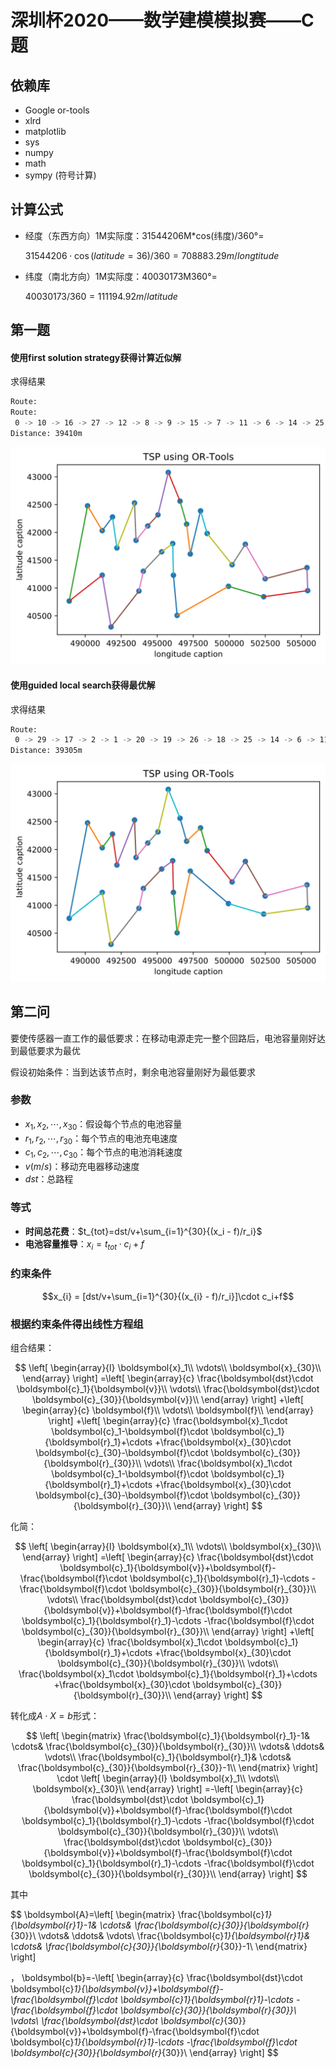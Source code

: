 <!--
 * @Author: your name
 * @Date: 2020-07-23 10:35:16
 * @LastEditTime: 2020-07-24 16:37:13
 * @LastEditors: Please set LastEditors
 * @Description: In User Settings Edit
 * @FilePath: \szcup2020_simulation\README.md
--> 


深圳杯2020——数学建模模拟赛——C题
====

## 依赖库
- Google or-tools
- xlrd
- matplotlib
- sys
- numpy
- math
- sympy (符号计算)
## 计算公式
- 经度（东西方向）1M实际度：31544206M*cos(纬度)/360°=
  
  $31544206\cdot\cos(latitude=36)/360 = 708883.29m/longtitude$

- 纬度（南北方向）1M实际度：40030173M360°=

  $40030173/360 = 111194.92m/latitude$

## 第一题

#### 使用first solution strategy获得计算近似解
求得结果
```bash
Route:
Route:
 0 -> 10 -> 16 -> 27 -> 12 -> 8 -> 9 -> 15 -> 7 -> 11 -> 6 -> 14 -> 25 -> 18 -> 26 -> 19 -> 20 -> 1 -> 2 -> 17 -> 29 -> 21 -> 23 -> 24 -> 28 -> 22 -> 3 -> 4 -> 5 -> 13 -> 0
Distance: 39410m
```
![](img/1/local_shortest.svg)
#### 使用guided local search获得最优解
求得结果
```bash
Route:
 0 -> 29 -> 17 -> 2 -> 1 -> 20 -> 19 -> 26 -> 18 -> 25 -> 14 -> 6 -> 11 -> 7 -> 15 -> 9 -> 8 -> 12 -> 27 -> 16 -> 10 -> 13 -> 5 -> 4 -> 3 -> 22 -> 28 -> 24 -> 23 -> 21 -> 0
Distance: 39305m
```
![](img/1/global_shortest.svg)

## 第二问

要使传感器一直工作的最低要求：在移动电源走完一整个回路后，电池容量刚好达到最低要求为最优

假设初始条件：当到达该节点时，剩余电池容量刚好为最低要求

### 参数
  
- $x_1,x_2,\cdots,x_{30}$：假设每个节点的电池容量
- $r_1,r_2,\cdots,r_{30}$：每个节点的电池充电速度
- $c_1,c_2,\cdots,c_{30}$：每个节点的电池消耗速度
- $v(m/s)$：移动充电器移动速度
- $dst$：总路程

### 等式
- **时间总花费**：$t_{tot}=dst/v+\sum_{i=1}^{30}{(x_i - f)/r_i}$
- **电池容量推导**：$x_i=t_{tot}\cdot c_i+f$

### 约束条件
$$x_{i} = [dst/v+\sum_{i=1}^{30}{(x_{i} - f)/r_i}]\cdot c_i+f$$

### 根据约束条件得出线性方程组
组合结果：

$$
\left[ \begin{array}{l}
	\boldsymbol{x}_1\\
	\vdots\\
	\boldsymbol{x}_{30}\\
\end{array} \right] =\left[ \begin{array}{c}
	\frac{\boldsymbol{dst}\cdot \boldsymbol{c}_1}{\boldsymbol{v}}\\
	\vdots\\
	\frac{\boldsymbol{dst}\cdot \boldsymbol{c}_{30}}{\boldsymbol{v}}\\
\end{array} \right] +\left[ \begin{array}{c}
	\boldsymbol{f}\\
	\vdots\\
	\boldsymbol{f}\\
\end{array} \right] +\left[ \begin{array}{c}
	\frac{\boldsymbol{x}_1\cdot \boldsymbol{c}_1-\boldsymbol{f}\cdot \boldsymbol{c}_1}{\boldsymbol{r}_1}+\cdots +\frac{\boldsymbol{x}_{30}\cdot \boldsymbol{c}_{30}-\boldsymbol{f}\cdot \boldsymbol{c}_{30}}{\boldsymbol{r}_{30}}\\
	\vdots\\
	\frac{\boldsymbol{x}_1\cdot \boldsymbol{c}_1-\boldsymbol{f}\cdot \boldsymbol{c}_1}{\boldsymbol{r}_1}+\cdots +\frac{\boldsymbol{x}_{30}\cdot \boldsymbol{c}_{30}-\boldsymbol{f}\cdot \boldsymbol{c}_{30}}{\boldsymbol{r}_{30}}\\
\end{array} \right] 
$$

化简：

$$
\left[ \begin{array}{l}
	\boldsymbol{x}_1\\
	\vdots\\
	\boldsymbol{x}_{30}\\
\end{array} \right] =\left[ \begin{array}{c}
	\frac{\boldsymbol{dst}\cdot \boldsymbol{c}_1}{\boldsymbol{v}}+\boldsymbol{f}-\frac{\boldsymbol{f}\cdot \boldsymbol{c}_1}{\boldsymbol{r}_1}-\cdots -\frac{\boldsymbol{f}\cdot \boldsymbol{c}_{30}}{\boldsymbol{r}_{30}}\\
	\vdots\\
	\frac{\boldsymbol{dst}\cdot \boldsymbol{c}_{30}}{\boldsymbol{v}}+\boldsymbol{f}-\frac{\boldsymbol{f}\cdot \boldsymbol{c}_1}{\boldsymbol{r}_1}-\cdots -\frac{\boldsymbol{f}\cdot \boldsymbol{c}_{30}}{\boldsymbol{r}_{30}}\\
\end{array} \right] +\left[ \begin{array}{c}
	\frac{\boldsymbol{x}_1\cdot \boldsymbol{c}_1}{\boldsymbol{r}_1}+\cdots +\frac{\boldsymbol{x}_{30}\cdot \boldsymbol{c}_{30}}{\boldsymbol{r}_{30}}\\
	\vdots\\
	\frac{\boldsymbol{x}_1\cdot \boldsymbol{c}_1}{\boldsymbol{r}_1}+\cdots +\frac{\boldsymbol{x}_{30}\cdot \boldsymbol{c}_{30}}{\boldsymbol{r}_{30}}\\
\end{array} \right] 
$$

转化成$A\cdot X = b$形式：

$$
\left[ \begin{matrix}
	\frac{\boldsymbol{c}_1}{\boldsymbol{r}_1}-1&		\cdots&		\frac{\boldsymbol{c}_{30}}{\boldsymbol{r}_{30}}\\
	\vdots&		\ddots&		\vdots\\
	\frac{\boldsymbol{c}_1}{\boldsymbol{r}_1}&		\cdots&		\frac{\boldsymbol{c}_{30}}{\boldsymbol{r}_{30}}-1\\
\end{matrix} \right] \cdot \left[ \begin{array}{l}
	\boldsymbol{x}_1\\
	\vdots\\
	\boldsymbol{x}_{30}\\
\end{array} \right] =-\left[ \begin{array}{c}
	\frac{\boldsymbol{dst}\cdot \boldsymbol{c}_1}{\boldsymbol{v}}+\boldsymbol{f}-\frac{\boldsymbol{f}\cdot \boldsymbol{c}_1}{\boldsymbol{r}_1}-\cdots -\frac{\boldsymbol{f}\cdot \boldsymbol{c}_{30}}{\boldsymbol{r}_{30}}\\
	\vdots\\
	\frac{\boldsymbol{dst}\cdot \boldsymbol{c}_{30}}{\boldsymbol{v}}+\boldsymbol{f}-\frac{\boldsymbol{f}\cdot \boldsymbol{c}_1}{\boldsymbol{r}_1}-\cdots -\frac{\boldsymbol{f}\cdot \boldsymbol{c}_{30}}{\boldsymbol{r}_{30}}\\
\end{array} \right] 
$$

其中 


$$
\boldsymbol{A}=\left[ \begin{matrix}
	\frac{\boldsymbol{c}_1}{\boldsymbol{r}_1}-1&		\cdots&		\frac{\boldsymbol{c}_{30}}{\boldsymbol{r}_{30}}\\
	\vdots&		\ddots&		\vdots\\
	\frac{\boldsymbol{c}_1}{\boldsymbol{r}_1}&		\cdots&		\frac{\boldsymbol{c}_{30}}{\boldsymbol{r}_{30}}-1\\
\end{matrix} \right] 

，
\boldsymbol{b}=-\left[ \begin{array}{c}
	\frac{\boldsymbol{dst}\cdot \boldsymbol{c}_1}{\boldsymbol{v}}+\boldsymbol{f}-\frac{\boldsymbol{f}\cdot \boldsymbol{c}_1}{\boldsymbol{r}_1}-\cdots -\frac{\boldsymbol{f}\cdot \boldsymbol{c}_{30}}{\boldsymbol{r}_{30}}\\
	\vdots\\
	\frac{\boldsymbol{dst}\cdot \boldsymbol{c}_{30}}{\boldsymbol{v}}+\boldsymbol{f}-\frac{\boldsymbol{f}\cdot \boldsymbol{c}_1}{\boldsymbol{r}_1}-\cdots -\frac{\boldsymbol{f}\cdot \boldsymbol{c}_{30}}{\boldsymbol{r}_{30}}\\
\end{array} \right] 
$$